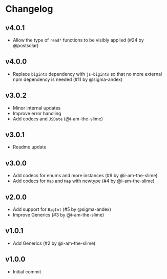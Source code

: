 # Changelog

## v4.0.1

- Allow the type of `read*` functions to be visibly applied (#24 by @postsolar)

## v4.0.0
- Replace `bigints` dependency with `js-bigints` so that no more external npm dependency is needed (#11 by @sigma-andex)

## v3.0.2
- Minor internal updates
- Improve error handling
- Add codecs and `JSDate` (@i-am-the-slime)

## v3.0.1
- Readme update

## v3.0.0
- Add codecs for enums and more instances (#9 by @i-am-the-slime)
- Add codecs for `Map` and `Map` with newtype (#4 by @i-am-the-slime)

## v2.0.0
- Add support for `BigInt` (#5 by @sigma-andex)
- Improve Generics (#3 by @i-am-the-slime)

## v1.0.1
- Add Generics (#2 by @i-am-the-slime)

## v1.0.0
- Initial commit
